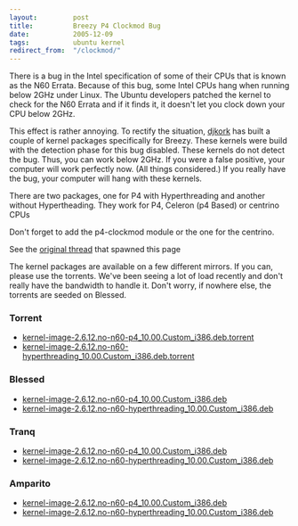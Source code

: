 ```yaml
---
layout:         post
title:          Breezy P4 Clockmod Bug
date:           2005-12-09
tags:           ubuntu kernel
redirect_from:  "/clockmod/"
---
```

There is a bug in the Intel specification of some of their CPUs that is known as the N60 Errata. Because of this bug, some Intel CPUs hang when running below 2GHz under Linux. The Ubuntu developers patched the kernel to check for the N60 Errata and if it finds it, it doesn't let you clock down your CPU below 2GHz.

This effect is rather annoying. To rectify the situation, [djkork](http://ubuntuforums.org/member.php?u=46517) has built a couple of kernel packages specifically for Breezy. These kernels were build with the detection phase for this bug disabled. These kernels do not detect the bug. Thus, you can work below 2GHz. If you were a false positive, your computer will work perfectly now. (All things considered.) If you really have the bug, your computer will hang with these kernels.

There are two packages, one for P4 with Hyperthreading and another without Hypertheading. They work for P4, Celeron (p4 Based) or centrino CPUs

Don't forget to add the p4-clockmod module or the one for the centrino.

See the [original thread](https://web.archive.org/web/20060712231152/http://ubuntuforums.org:80/showthread.php?t=83907) that spawned this page

The kernel packages are available on a few different mirrors. If you can, please use the torrents. We've been seeing a lot of load recently and don't really have the bandwidth to handle it. Don't worry, if nowhere else, the torrents are seeded on Blessed.

### Torrent
* [kernel-image-2.6.12.no-n60-p4_10.00.Custom_i386.deb.torrent](/assets/kernel-image-2.6.12.no-n60-p4_10.00.Custom_i386.deb.torrent)
* [kernel-image-2.6.12.no-n60-hyperthreading_10.00.Custom_i386.deb.torrent](/assets/kernel-image-2.6.12.no-n60-hyperthreading_10.00.Custom_i386.deb.torrent)

### Blessed
* [kernel-image-2.6.12.no-n60-p4_10.00.Custom_i386.deb](/assets/kernel-image-2.6.12.no-n60-p4_10.00.Custom_i386.deb)
* [kernel-image-2.6.12.no-n60-hyperthreading_10.00.Custom_i386.deb](/assets/kernel-image-2.6.12.no-n60-hyperthreading_10.00.Custom_i386.deb)

### Tranq
* [kernel-image-2.6.12.no-n60-p4_10.00.Custom_i386.deb](/assets/kernel-image-2.6.12.no-n60-p4_10.00.Custom_i386.deb)
* [kernel-image-2.6.12.no-n60-hyperthreading_10.00.Custom_i386.deb](/assets/kernel-image-2.6.12.no-n60-hyperthreading_10.00.Custom_i386.deb)

### Amparito
* [kernel-image-2.6.12.no-n60-p4_10.00.Custom_i386.deb](/assets/kernel-image-2.6.12.no-n60-p4_10.00.Custom_i386.deb)
* [kernel-image-2.6.12.no-n60-hyperthreading_10.00.Custom_i386.deb](/assets/kernel-image-2.6.12.no-n60-hyperthreading_10.00.Custom_i386.deb)
